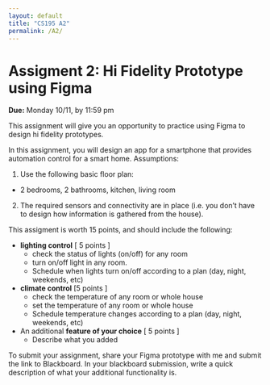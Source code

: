 ```yaml
---
layout: default
title: "CS195 A2"
permalink: /A2/
---
```


# Assigment 2: Hi Fidelity Prototype using Figma
**Due:** Monday 10/11, by 11:59 pm

This assignment will give you an opportunity to practice using Figma to design hi fidelity prototypes. 

In this assignment, you will design an app for a smartphone that provides automation control for a smart home. 
Assumptions: 
1. Use the following basic floor plan: 
  - 2 bedrooms, 2 bathrooms, kitchen, living room
2. The required sensors and connectivity are in place (i.e. you don’t have to design how information is gathered from the house).

This assigment is worth 15 points, and should include the following: 

- **lighting control** [ 5 points ] 
  - check the status of lights (on/off) for any room
  - turn on/off light in any room.
  - Schedule when lights turn on/off according to a plan (day, night, weekends, etc)
- **climate control** [5 points ]
  - check the temperature of any room or whole house
  - set the temperature of any room or whole house
  - Schedule temperature changes according to a plan (day, night, weekends, etc)
- An additional **feature of your choice** [ 5 points ] 
  - Describe what you added 

To submit your assignment, share your Figma prototype with me and submit the link to Blackboard. In your blackboard submission, write a quick description of what your additional functionality is.
